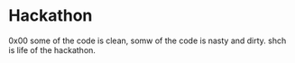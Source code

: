 # Hackathon
0x00
some of the code is clean, somw of the code is nasty and dirty.
shch is life of the hackathon.
